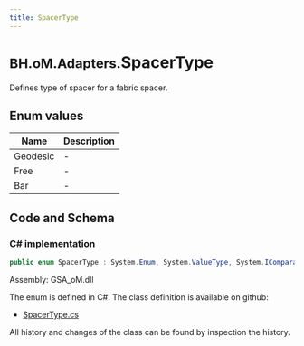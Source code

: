 ```yaml
---
title: SpacerType
---
```


# <small>BH.oM.Adapters.</small>**SpacerType**

Defines type of spacer for a fabric spacer.

## Enum values

| Name            | Description                                                    |
|-----------------|----------------------------------------------------------------|
| Geodesic |  -  |
| Free |  -  |
| Bar |  -  |


## Code and Schema

### C# implementation

``` C# title="C#"
public enum SpacerType : System.Enum, System.ValueType, System.IComparable, System.ISpanFormattable, System.IFormattable, System.IConvertible
```

Assembly: GSA_oM.dll

The enum is defined in C#. The class definition is available on github:

- [SpacerType.cs](https://github.com/BHoM/GSA_Toolkit/blob/develop/GSA_oM/Enum\SpacerType.cs)

All history and changes of the class can be found by inspection the history.
